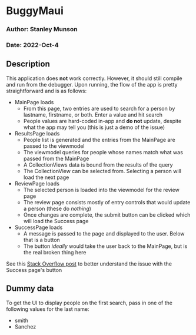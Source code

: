 # BuggyMaui

### Author: Stanley Munson
### Date: 2022-Oct-4

## Description

This application does **not** work correctly. However, it should still compile and run from the debugger. Upon running, the flow of the app is pretty straightforward and is as follows:

- MainPage loads
    - From this page, two entries are used to search for a person by lastname, firstname, or both. Enter a value and hit search
    - People values are hard-coded in-app and **do not** update, despite what the app may tell you (this is just a demo of the issue)
- ResultsPage loads
    - People list is generated and the entries from the MainPage are passed to the viewmodel
    - The viewmodel queries for people whose names match what was passed from the MainPage
    - A CollectionViews data is bound from the results of the query
    - The CollectionView can be selected from. Selecting a person will load the next page
- ReviewPage loads
    - The selected person is loaded into the viewmodel for the review page
    - The review page consists mostly of entry controls that would update a person (these do *nothing*)
    - Once changes are complete, the submit button can be clicked which will load the Success page
- SuccessPage loads
    - A message is passed to the page and displayed to the user. Below that is a button
    - The button *ideally* would take the user back to the MainPage, but is the real broken thing here
    
See this [Stack Overflow post](https://stackoverflow.com/q/73950551/10425899) to better understand the issue with the Success page's button

## Dummy data

To get the UI to display people on the first search, pass in one of the following values for the last name:

- smith
- Sanchez
